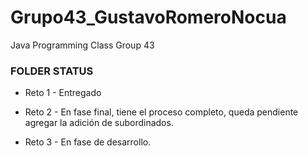 # Grupo43_GustavoRomeroNocua
Java Programming Class Group 43

### FOLDER STATUS

* Reto 1 - Entregado

* Reto 2 - En fase final, tiene el proceso completo, queda pendiente agregar la adición de subordinados.

* Reto 3 - En fase de desarrollo.
